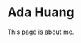 <!DOCTYPE html>
<html>
<head>
<title>Ada Huang</title>
</head>
<body>

<h1>Ada Huang</h1>
<p>This page is about me.</p>

</body>
</html>

